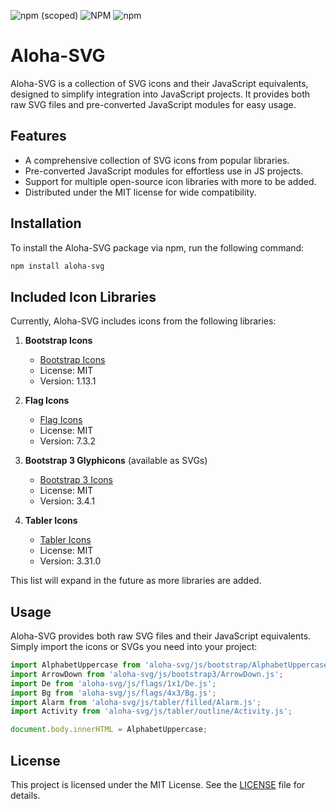 ![npm (scoped)](https://img.shields.io/npm/v/aloha-svg?label=NPM)
![NPM](https://img.shields.io/npm/l/aloha-svg?label=License)
![npm](https://img.shields.io/npm/dt/aloha-svg?label=Downloads)

# Aloha-SVG

Aloha-SVG is a collection of SVG icons and their JavaScript equivalents, designed to simplify integration into JavaScript projects. It provides both raw SVG files and pre-converted JavaScript modules for easy usage.

## Features

- A comprehensive collection of SVG icons from popular libraries.
- Pre-converted JavaScript modules for effortless use in JS projects.
- Support for multiple open-source icon libraries with more to be added.
- Distributed under the MIT license for wide compatibility.

## Installation

To install the Aloha-SVG package via npm, run the following command:

```bash
npm install aloha-svg
```

## Included Icon Libraries

Currently, Aloha-SVG includes icons from the following libraries:

1. **Bootstrap Icons**

    - [Bootstrap Icons](https://icons.getbootstrap.com/)
    - License: MIT
    - Version: 1.13.1

2. **Flag Icons**

    - [Flag Icons](https://github.com/lipis/flag-icons)
    - License: MIT
    - Version: 7.3.2

3. **Bootstrap 3 Glyphicons** (available as SVGs)

    - [Bootstrap 3 Icons](https://getbootstrap.com/docs/3.4/components/#glyphicons)
    - License: MIT
    - Version: 3.4.1

4. **Tabler Icons**

    - [Tabler Icons](https://tabler.io/icons)
    - License: MIT
    - Version: 3.31.0

This list will expand in the future as more libraries are added.

## Usage

Aloha-SVG provides both raw SVG files and their JavaScript equivalents. Simply import the icons or SVGs you need into your project:

```javascript
import AlphabetUppercase from 'aloha-svg/js/bootstrap/AlphabetUppercase.js';
import ArrowDown from 'aloha-svg/js/bootstrap3/ArrowDown.js';
import De from 'aloha-svg/js/flags/1x1/De.js';
import Bg from 'aloha-svg/js/flags/4x3/Bg.js';
import Alarm from 'aloha-svg/js/tabler/filled/Alarm.js';
import Activity from 'aloha-svg/js/tabler/outline/Activity.js';

document.body.innerHTML = AlphabetUppercase;
```

## License

This project is licensed under the MIT License. See the [LICENSE](https://github.com/ilia-brykin/aloha-svg/blob/main/LICENSE) file for details.

